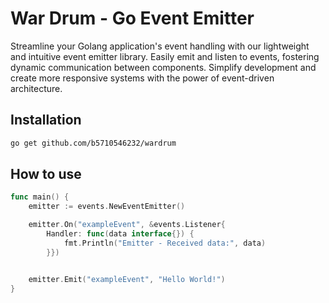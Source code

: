 # War Drum - Go Event Emitter

Streamline your Golang application's event handling with our lightweight and intuitive event emitter library. Easily emit and listen to events, fostering dynamic communication between components. Simplify development and create more responsive systems with the power of event-driven architecture.



## Installation

```bash
go get github.com/b5710546232/wardrum
```

## How to use

```go
func main() {
	emitter := events.NewEventEmitter()

	emitter.On("exampleEvent", &events.Listener{
		Handler: func(data interface{}) {
			fmt.Println("Emitter - Received data:", data)
		}})


	emitter.Emit("exampleEvent", "Hello World!")
}
```